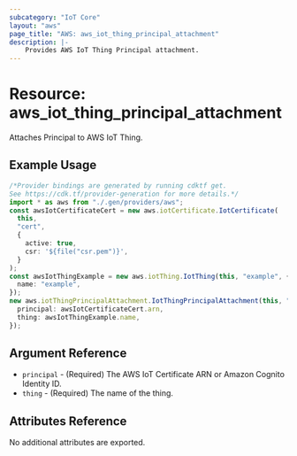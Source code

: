 ```yaml
---
subcategory: "IoT Core"
layout: "aws"
page_title: "AWS: aws_iot_thing_principal_attachment"
description: |-
    Provides AWS IoT Thing Principal attachment.
---
```


# Resource: aws\_iot\_thing\_principal\_attachment

Attaches Principal to AWS IoT Thing.

## Example Usage

```typescript
/*Provider bindings are generated by running cdktf get.
See https://cdk.tf/provider-generation for more details.*/
import * as aws from "./.gen/providers/aws";
const awsIotCertificateCert = new aws.iotCertificate.IotCertificate(
  this,
  "cert",
  {
    active: true,
    csr: '${file("csr.pem")}',
  }
);
const awsIotThingExample = new aws.iotThing.IotThing(this, "example", {
  name: "example",
});
new aws.iotThingPrincipalAttachment.IotThingPrincipalAttachment(this, "att", {
  principal: awsIotCertificateCert.arn,
  thing: awsIotThingExample.name,
});

```

## Argument Reference

* `principal` - (Required) The AWS IoT Certificate ARN or Amazon Cognito Identity ID.
* `thing` - (Required) The name of the thing.

## Attributes Reference

No additional attributes are exported.
